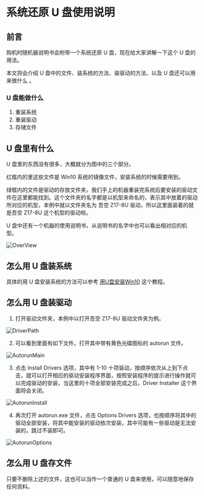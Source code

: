 # 系统还原 U 盘使用说明

## 前言

购机时随机器说明书会附带一个系统还原 U 盘，现在给大家讲解一下这个 U 盘的用法。

本文将会介绍 U 盘中的文件、装系统的方法、装驱动的方法、以及 U 盘还可以用来做什么 。

### U 盘能做什么

1. 重装系统
2. 重装驱动
3. 存储文件

## U 盘里有什么

U 盘里的东西没有很多，大概就分为图中的三个部分。

红框内的里这些文件是 Win10 系统的镜像文件，安装系统的时候需要用到。

绿框内的文件是驱动的存放文件夹，我们手上的机器重装完系统后要安装的驱动文件在这里都能找到。这个文件夹的名字都是以机型来命名的，表示其中放着的驱动所对应的机型，本例中就以文件夹名为 吾空 Z17-8U 驱动，所以这里面装着的就是吾空 Z17-8U 这个机型的驱动啦。

U 盘中还有一个机器的使用说明书，从说明书的名字中也可以看出相对应的机型。

![OverView](https://github.com/oh1h0ney/Git-Book-Library/blob/master/Windows/UDiskDetail/OverView.png)

## 怎么用 U 盘装系统

具体的用 U 盘安装系统的方法可以参考 [用U盘安装Win10](https://github.com/oh1h0ney/Git-Book-Library/blob/master/Windows/install-windows-10-with-u-disk.md) 这个教程。

## 怎么用 U 盘装驱动

1. 打开驱动文件夹，本例中以打开吾空 Z17-8U 驱动文件夹为例。

![DriverPath](https://github.com/oh1h0ney/Git-Book-Library/blob/master/Windows/UDiskDetail/DriverPath.png)

2. 可以看到里面有如下文件。打开其中带有黄色光碟图标的 autorun 文件。

![AutorunMain](https://github.com/oh1h0ney/Git-Book-Library/blob/master/Windows/UDiskDetail/AutorunMain.png)

3. 点击 Install Drivers 选项，其中有 1-10 十项驱动，按顺序依次从上到下点击，就可以打开相应的驱动安装程序界面，按照安装程序的提示进行操作就可以完成驱动的安装，当这里的十项全部安装完成之后，Driver Installer 这个界面将会关闭。

![AutorunInstall](https://github.com/oh1h0ney/Git-Book-Library/blob/master/Windows/UDiskDetail/AutorunInstall.png)

4. 再次打开 autorun.exe 文件，点击 Options Drivers 选项，也按顺序将其中的驱动全部安装，将其中能安装的驱动依次安装，其中可能有一些驱动是无法安装的，跳过不装即可。

![AutorunOptions](https://github.com/oh1h0ney/Git-Book-Library/blob/master/Windows/UDiskDetail/AutorunOptions.png)

## 怎么用 U 盘存文件

只要不删除上述的文件，这也可以当作一个普通的 U 盘来使用，可以随意地保存任何资料。

